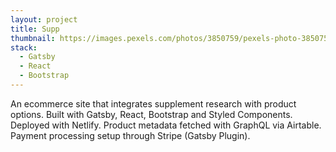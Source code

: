 ```yaml
---
layout: project
title: Supp
thumbnail: https://images.pexels.com/photos/3850759/pexels-photo-3850759.jpeg?auto=compress&cs=tinysrgb&dpr=2&h=750&w=1260
stack:
  - Gatsby
  - React
  - Bootstrap
---
```

An ecommerce site that integrates supplement research with product options. Built with Gatsby, React, Bootstrap and Styled Components. Deployed with Netlify. Product metadata fetched with GraphQL via Airtable. Payment processing setup through Stripe (Gatsby Plugin).